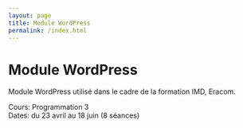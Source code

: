 ```yaml
---
layout: page
title: Module WordPress
permalink: /index.html
---
```


# Module WordPress

Module WordPress utilisé dans le cadre de la formation IMD, Eracom.


Cours: Programmation 3  
Dates: du 23 avril au 18 juin (8 séances)



